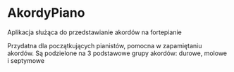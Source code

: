 # AkordyPiano
Aplikacja służąca do przedstawianie akordów na fortepianie


Przydatna dla początkujących pianistów, pomocna w zapamiętaniu akordów. Są podzielone na 3 podstawowe grupy akordów: durowe, molowe i septymowe

